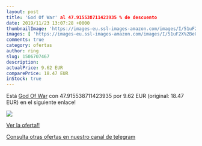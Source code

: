 ```yaml
---
layout: post
title: 'God Of War' al 47.915538711423935 % de descuento
date: 2019/11/23 13:07:28 +0000
thumbnailImage: 'https://images-eu.ssl-images-amazon.com/images/I/51uF2X%2BeQLL._SL200_.jpg'
images: [ 'https://images-eu.ssl-images-amazon.com/images/I/51uF2X%2BeQLL._SL200_.jpg' ]
comments: true
category: ofertas
author: ring
slug: 1506707467
description:
actualPrice: 9.62 EUR
comparePrice: 18.47 EUR
inStock: true
---
```


Está [God Of War](https://www.amazon.com/dp/1506707467/?tag=redken08-20) con 47.915538711423935 por 9.62 EUR (original: 18.47 EUR) en el siguiente enlace!

[![](https://images-eu.ssl-images-amazon.com/images/I/51uF2X%2BeQLL._SL200_.jpg)](https://www.amazon.com/dp/1506707467/?tag=redken08-20)

[Ver la oferta!!](https://www.amazon.com/dp/1506707467/?tag=redken08-20)

[Consulta otras ofertas en nuestro canal de telegram](https://t.me/s/ofertas25)
